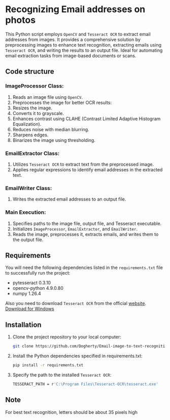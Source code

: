 # Recognizing Email addresses on photos

This Python script employs `OpenCV` and `Tesseract OCR` to extract email addresses from images. It provides a comprehensive solution by preprocessing images to enhance text recognition, extracting emails using `Tesseract OCR`, and writing the results to an output file. Ideal for automating email extraction tasks from image-based documents or scans.

## Code structure

### ImageProcessor Class:

1. Reads an image file using `OpenCV`.
2. Preprocesses the image for better OCR results:
3. Resizes the image.
4. Converts it to grayscale.
5. Enhances contrast using CLAHE (Contrast Limited Adaptive Histogram Equalization).
6. Reduces noise with median blurring.
7. Sharpens edges.
8. Binarizes the image using thresholding.

### EmailExtractor Class:

1. Utilizes `Tesseract OCR` to extract text from the preprocessed image.
2. Applies regular expressions to identify email addresses in the extracted text.

### EmailWriter Class:

1. Writes the extracted email addresses to an output file.

### Main Execution:

1. Specifies paths to the image file, output file, and Tesseract executable.
2. Initializes `ImageProcessor`, `EmailExtractor`, and `EmailWriter`.
3. Reads the image, preprocesses it, extracts emails, and writes them to the output file.

## Requirements

You will need the following dependencies listed in the `requirements.txt` file to successfully run the project:

- pytesseract 0.3.10
- opencv-python 4.9.0.80
- numpy 1.26.4

Also you need to download `Tesseract OCR` from the official [website](https://tesseract-ocr.github.io/). [Download for Windows](https://github.com/UB-Mannheim/tesseract/wiki)

## Installation

1. Clone the project repository to your local computer:
   
	```bash
	git clone https://github.com/Dogherty/Email-image-to-text-recognition.git

2. Install the Python dependencies specified in requirements.txt:
   
	```bash
	pip install -r requirements.txt

3. Specify the path to the installed `Tesseract OCR`:
   
	```bash
	TESSERACT_PATH = r'C:\Program Files\Tesseract-OCR\tesseract.exe'

## Note

For best text recognition, letters should be about 35 pixels high
